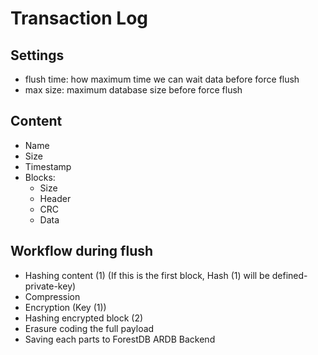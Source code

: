 # Transaction Log

## Settings
 - flush time: how maximum time we can wait data before force flush
 - max size: maximum database size before force flush

## Content
 - Name
 - Size
 - Timestamp
 - Blocks:
   - Size
   - Header
   - CRC
   - Data

## Workflow during flush
 - Hashing content (1) (If this is the first block, Hash (1) will be defined-private-key)
 - Compression
 - Encryption (Key (1))
 - Hashing encrypted block (2)
 - Erasure coding the full payload
 - Saving each parts to ForestDB ARDB Backend

